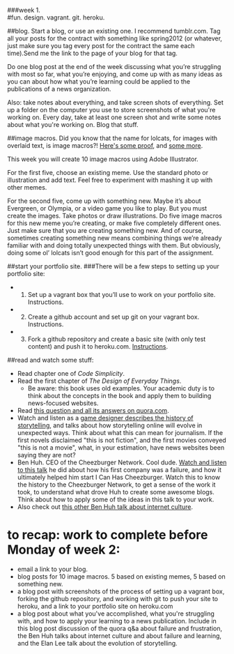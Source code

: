 ###week 1.  
#fun. design. vagrant. git. heroku.  

##blog.
Start a blog, or use an existing one. I recommend tumblr.com. Tag all your posts for the contract with something like spring2012 (or whatever, just make sure you tag every post for the contract the same each time).Send me the link to the page of your blog for that tag.  

Do one blog post at the end of the week discussing what you’re struggling with most so far, what you’re enjoying, and come up with as many ideas as you can about how what you’re learning could be applied to the publications of a news organization.  

Also: take notes about everything, and take screen shots of everything. Set up a folder on the computer you use to store screenshots of what you're working on. Every day, take at least one screen shot and write some notes about what you're working on. Blog that stuff.  

##image macros.
Did you know that the name for lolcats, for images with overlaid text, is image macros?! [Here's some proof](http://www.quora.com/Whats-the-name-for-lolcats-and-other-photos-illustrations-with-catchphrases), and [some more](http://en.wikipedia.org/wiki/Image_macro).  

This week you will create 10 image macros using Adobe Illustrator. 

For the first five, choose an existing meme. Use the standard photo or illustration and add text. Feel free to experiment with mashing it up with other memes.

For the second five, come up with something new. Maybe it’s about Evergreen, or Olympia, or a video game you like to play. But you must create the images. Take photos or draw illustrations. Do five image macros for this new meme you’re creating, or make five completely different ones. Just make sure that you are creating something new. And of course, sometimes creating something new means combining things we’re already familiar with and doing totally unexpected things with them. But obviously, doing some ol’ lolcats isn’t good enough for this part of the assignment.

##start your portfolio site.
###There will be a few steps to setting up your portfolio site:  
- 1. Set up a vagrant box that you’ll use to work on your portfolio site. Instructions.  
- 2. Create a github account and set up git on your vagrant box. Instructions.  
- 3. Fork a github repository and create a basic site (with only test content) and push it to heroku.com. [Instructions](https://github.com/cpj/cpj.github.com/wiki/getting-started-with-static-pages-using-sinatra-on-heroku).  

##read and watch some stuff:
- Read chapter one of _Code Simplicity_.
- Read the first chapter of _The Design of Everyday Things_.
  - Be aware: this book uses old examples. Your academic duty is to think about the concepts in the book and apply them to building news-focused websites.
- Read [this question and all its answers on quora.com](http://www.quora.com/Learning-to-Program/I-get-very-frustrated-when-code-that-I-write-behaves-unexpectedly-scream-shout-blame-myself-for-being-a-failure-give-up-etc-I-think-this-is-impacting-my-ability-to-concentrate-on-my-work-due-to-the-negativity-I-try-maintaining-calm-however-the-stress-always-seems-to-overcome-me-Is-there-any-way-to).
- Watch and listen as a [game designer describes the history of storytelling](http://www.youtube.com/watch?v=uyyrW8bIk6M&feature=relmfu), and talks about how storytelling online will evolve in unexpected ways. Think about what this can mean for journalism. If the first novels disclaimed "this is not fiction", and the first movies conveyed "this is not a movie", what, in your estimation, have news websites been saying they are not?
- Ben Huh. CEO of the Cheezburger Network. Cool dude. [Watch and listen to this talk](http://www.youtube.com/watch?v=11s2gFUGWz8) he did about how his first company was a failure, and how it ultimately helped him start I Can Has Cheezburger. Watch this to know the history to the Cheezburger Network, to get a sense of the work it took, to understand what drove Huh to create some awesome blogs. Think about how to apply some of the ideas in this talk to your work.  
- Also check out [this other Ben Huh talk about internet culture](http://www.youtube.com/watch?v=1gBgyIWSEoU).

# to recap: work to complete before Monday of week 2:
- email a link to your blog.  
- blog posts for 10 image macros. 5 based on existing memes, 5 based on something new.  
- a blog post with screenshots of the process of setting up a vagrant box, forking the github repository, and working with git to push your site to heroku, and a link to your portfolio site on heroku.com  
- a blog post about what you've accomplished, what you're struggling with, and how to apply your learning to a news publication. Include in this blog post discussion of the quora q&a about failure and frustration, the Ben Huh talks about internet culture and about failure and learning, and the Elan Lee talk about the evolution of storytelling.

